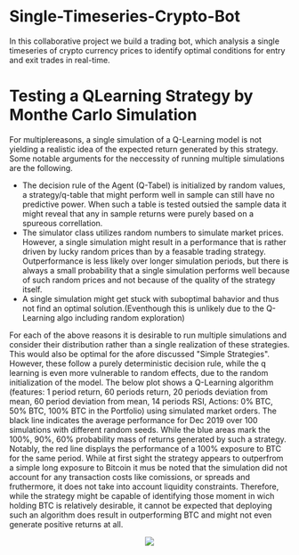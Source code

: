 # Single-Timeseries-Crypto-Bot
In this collaborative project we build a trading bot, which analysis a single timeseries of crypto currency prices to identify optimal conditions for entry and exit trades in real-time.

# Testing a QLearning Strategy by Monthe Carlo Simulation

For multiplereasons, a single simulation of a Q-Learning model is not yielding a realistic idea of the expected return generated by this strategy. Some notable arguments for the neccessity of running multiple simulations are the following.

- The decision rule of the Agent (Q-Tabel) is initialized by random values, a strategy/q-table that might perform well in sample can still have no predictive power. When such a table is tested outsied the sample data it might reveal that any in sample returns were purely based on a spureous correllation.
- The simulator class utilizes random numbers to simulate market prices. However, a single simulation might result in a performance that is rather driven by lucky random prices than by a feasable trading strategy. Outperformance is less likely over longer simulation periods, but there is always a small probability that a single simulation performs well because of such random prices and not because of the quality of the strategy itself.
- A single simulation might get stuck with suboptimal bahavior and thus not find an optimal solution.(Eventhough this is unlikely due to the Q-Learning algo including random exploration)

For each of the above reasons it is desirable to run multiple simulations and consider their distribution rather than a single realization of these strategies. This would also be optimal for the afore discussed "Simple Strategies". However, these follow a purely deterministic decision rule, while the q learning is even more vulnerable to random effects, due to the random initialization of the model.
The below plot shows a Q-Learning algorithm (features: 1 period return, 60 periods return, 20 periods deviation from mean, 60 period deviation from mean, 14 periods RSI, Actions: 0% BTC, 50% BTC, 100% BTC in the Portfolio) using simulated market orders. The black line indicates the average performance for Dec 2019 over 100 simulations with different random seeds. While the blue areas mark the 100%, 90%, 60% probability mass of returns generated by such a strategy. Notably, the red line displays the performance of a 100% exposure to BTC for the same period. While at first sight the strategy appears to outperfrom a simple long exposure to Bitcoin it mus be noted that the simulation did not account for any transaction costs like comissions, or spreads and fruthermore, it does not take into account liquidity constraints. Therefore, while the strategy might be capable of identifying those moment in wich holding BTC is relatively desirable, it cannot be expected that deploying such an algorithm does result in outperforming BTC and might not even generate positive returns at all.
<center><img src="https://github.com/Tobias-Mann/Single-Timeseries-Crypto-Bot/blob/main/Images/MonteCarloDistribution.png?raw=true" /></center>
